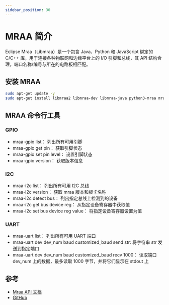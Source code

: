 ```yaml
---
sidebar_position: 30
---
```


# MRAA 简介

Eclipse Mraa（Libmraa）是一个包含 Java、Python 和 JavaScript 绑定的 C/C++ 库，用于连接各种物联网和边缘平台上的 I/O 引脚和总线，其 API 结构合理，端口名称/编号与所在的电路板相匹配。

## 安装 MRAA

```bash
sudo apt-get update -y
sudo apt-get install libmraa2 libmraa-dev libmraa-java python3-mraa mraa-tools -y
```

## MRAA 命令行工具

### GPIO

- mraa-gpio list： 列出所有可用引脚
- mraa-gpio get pin： 获取引脚状态
- mraa-gpio set pin level： 设置引脚状态
- mraa-gpio version： 获取版本信息

### I2C

- mraa-i2c list： 列出所有可用 I2C 总线
- mraa-i2c version： 获取 mraa 版本和板卡名称
- mraa-i2c detect bus： 列出指定总线上检测到的设备
- mraa-i2c get bus device reg： 从指定设备寄存器中获取值
- mraa-i2c set bus device reg value： 将指定设备寄存器设置为值

### UART

- mraa-uart list： 列出所有可用 UART 端口
- mraa-uart dev dev_num baud customized_baud send str: 将字符串 str 发送到指定端口
- mraa-uart dev dev_num baud customized_baud recv 1000： 读取端口 dev_num 上的数据，最多读取 1000 字节，并将它们显示在 stdout 上

## 参考

- [Mraa API 文档](https://iotdk.intel.com/docs/master/mraa/index.html)
- [GitHub](https://github.com/eclipse/mraa)
